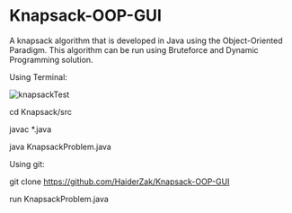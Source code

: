 # Knapsack-OOP-GUI
A knapsack algorithm that is developed in Java using the Object-Oriented Paradigm. This algorithm can be run using Bruteforce and Dynamic Programming solution.

Using Terminal:

![knapsackTest](https://user-images.githubusercontent.com/37321974/111015474-eec1f400-8376-11eb-8bf8-e40c9acb54b0.PNG)

cd Knapsack/src

javac *.java

java KnapsackProblem.java

Using git:

git clone https://github.com/HaiderZak/Knapsack-OOP-GUI

run KnapsackProblem.java

